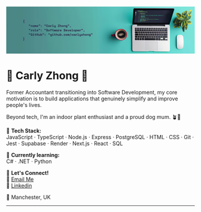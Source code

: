 ![Banner](./banner.png)

# 🌿 Carly Zhong 🌟

Former Accountant transitioning into Software Development, my core motivation is to build applications that genuinely simplify and improve people's lives.

Beyond tech, I'm an indoor plant enthusiast and a proud dog mum. 🪴🐾

🔧 **Tech Stack:**  
JavaScript · TypeScript · Node.js · Express · PostgreSQL · HTML · CSS · Git · Jest · Supabase · Render · Next.js · React · SQL

🌱 **Currently learning:**  
C# · .NET · Python


📩 **Let's Connect!**  
📧 [Email Me](zhongyjcarly@gmail.com)  
📘 [Linkedin](https://www.linkedin.com/in/carlyzhong/)

📍 Manchester, UK

---
